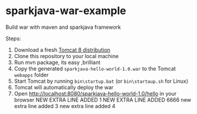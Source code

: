 # sparkjava-war-example
Build war with maven and sparkjava framework

Steps:

1. Download a fresh [Tomcat 8 distribution](https://tomcat.apache.org/download-80.cgi)
2. Clone this repository to your local machine
3. Run mvn package, its easy ,brilliant
4. Copy the generated `sparkjava-hello-world-1.0.war` to the Tomcat `webapps` folder
5. Start Tomcat by running `bin\startup.bat` (or `bin\startaup.sh` for Linux)
5. Tomcat will automatically deploy the war
6. Open [http://localhost:8080/sparkjava-hello-world-1.0/hello](http://localhost:8080/sparkjava-hello-world-1.0/hello) in your browser
NEW EXTRA LINE ADDED 1
NEW EXTRA LINE ADDED 6666
new extra line added 3
new extra line added 4

